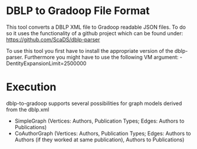 # DBLP to Gradoop File Format

This tool converts a DBLP XML file to Gradoop readable JSON files. 
To do so it uses the functionality of a github project which can be found under: https://github.com/ScaDS/dblp-parser

To use this tool you first have to install the appropriate version of the dblp-parser.
Furthermore you might have to use the following VM argument: -DentityExpansionLimit=2500000

# Execution
dblp-to-gradoop supports several possibilities for graph models derived from the dblp.xml
 * SimpleGraph (Vertices: Authors, Publication Types; Edges: Authors to Publications)
 * CoAuthorGraph (Vertices: Authors, Publication Types; Edges: Authors to Authors (if they worked at same publication), Authors to Publications)
